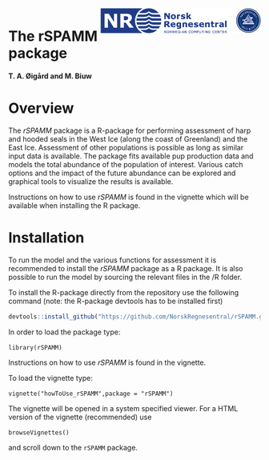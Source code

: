 <img src="vignettes/figures/Logos.png" align="right" height="50px"/>

# The rSPAMM package

#### T. A. Øigård and M. Biuw

# Overview
The *rSPAMM* package is a R-package for performing assessment of harp and hooded seals in the West Ice (along the coast of Greenland) and the East Ice. Assessment of other populations is possible as long as similar input data is available. The package fits available pup production data and models the total abundance of the population of interest. Various catch options and the impact of the future abundance can be explored and graphical tools to visualize the results is available. 


Instructions on how to use *rSPAMM* is found in the vignette which will be available when installing the R package. 


# Installation

To run the model and the various functions for assessment it is recommended to install the *rSPAMM* package as a R package. It is also possible to run the model by sourcing the relevant files in the /R folder.


To install the R-package directly from the repository use the following command (note: the R-package devtools has to be installed first)
``` r
devtools::install_github("https://github.com/NorskRegnesentral/rSPAMM.git", build_vignettes = TRUE)
``` 

In order to load the package type:
```{r}
library(rSPAMM)
```

Instructions on how to use *rSPAMM* is found in the vignette.

To load the vignette type:
```{r}
vignette("howToUse_rSPAMM",package = "rSPAMM")
```

The vignette will be opened in a system specified viewer. For a HTML version of the vignette (recommended) use

```{r}
browseVignettes()
```
and scroll down to the `rSPAMM` package.